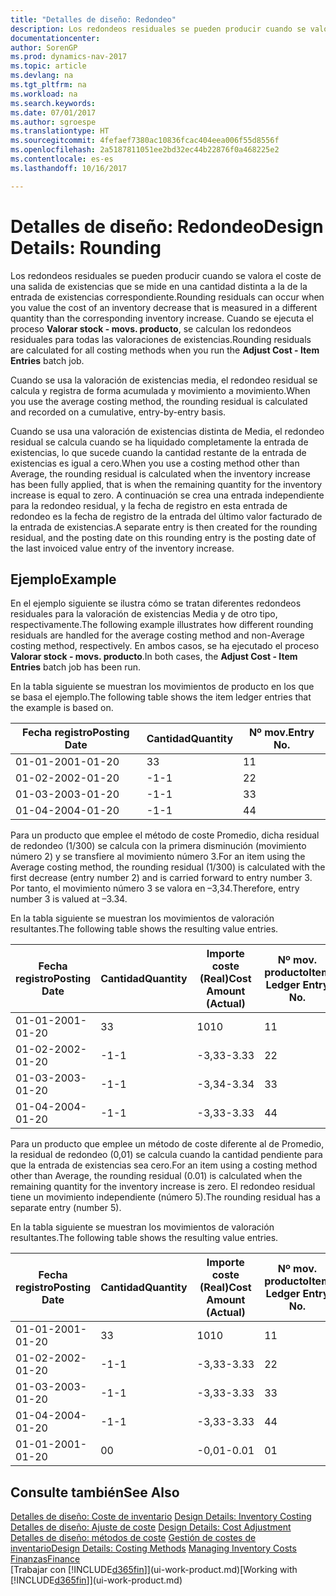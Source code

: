 ```yaml
---
title: "Detalles de diseño: Redondeo"
description: Los redondeos residuales se pueden producir cuando se valora el coste de una salida de existencias que se mide en una cantidad distinta a la de la entrada de existencias correspondiente. Cuando se ejecuta el proceso **Valorar stock - movs. producto**, se calculan los redondeos residuales para todas las valoraciones de existencias.
documentationcenter: 
author: SorenGP
ms.prod: dynamics-nav-2017
ms.topic: article
ms.devlang: na
ms.tgt_pltfrm: na
ms.workload: na
ms.search.keywords: 
ms.date: 07/01/2017
ms.author: sgroespe
ms.translationtype: HT
ms.sourcegitcommit: 4fefaef7380ac10836fcac404eea006f55d8556f
ms.openlocfilehash: 2a5187811051ee2bd32ec44b22876f0a468225e2
ms.contentlocale: es-es
ms.lasthandoff: 10/16/2017

---
```

# <a name="design-details-rounding"></a><span data-ttu-id="88a1d-104">Detalles de diseño: Redondeo</span><span class="sxs-lookup"><span data-stu-id="88a1d-104">Design Details: Rounding</span></span>
<span data-ttu-id="88a1d-105">Los redondeos residuales se pueden producir cuando se valora el coste de una salida de existencias que se mide en una cantidad distinta a la de la entrada de existencias correspondiente.</span><span class="sxs-lookup"><span data-stu-id="88a1d-105">Rounding residuals can occur when you value the cost of an inventory decrease that is measured in a different quantity than the corresponding inventory increase.</span></span> <span data-ttu-id="88a1d-106">Cuando se ejecuta el proceso **Valorar stock - movs. producto**, se calculan los redondeos residuales para todas las valoraciones de existencias.</span><span class="sxs-lookup"><span data-stu-id="88a1d-106">Rounding residuals are calculated for all costing methods when you run the **Adjust Cost - Item Entries** batch job.</span></span>  

 <span data-ttu-id="88a1d-107">Cuando se usa la valoración de existencias media, el redondeo residual se calcula y registra de forma acumulada y movimiento a movimiento.</span><span class="sxs-lookup"><span data-stu-id="88a1d-107">When you use the average costing method, the rounding residual is calculated and recorded on a cumulative, entry-by-entry basis.</span></span>  

 <span data-ttu-id="88a1d-108">Cuando se usa una valoración de existencias distinta de Media, el redondeo residual se calcula cuando se ha liquidado completamente la entrada de existencias, lo que sucede cuando la cantidad restante de la entrada de existencias es igual a cero.</span><span class="sxs-lookup"><span data-stu-id="88a1d-108">When you use a costing method other than Average, the rounding residual is calculated when the inventory increase has been fully applied, that is when the remaining quantity for the inventory increase is equal to zero.</span></span> <span data-ttu-id="88a1d-109">A continuación se crea una entrada independiente para la redondeo residual, y la fecha de registro en esta entrada de redondeo es la fecha de registro de la entrada del último valor facturado de la entrada de existencias.</span><span class="sxs-lookup"><span data-stu-id="88a1d-109">A separate entry is then created for the rounding residual, and the posting date on this rounding entry is the posting date of the last invoiced value entry of the inventory increase.</span></span>  

## <a name="example"></a><span data-ttu-id="88a1d-110">Ejemplo</span><span class="sxs-lookup"><span data-stu-id="88a1d-110">Example</span></span>  
 <span data-ttu-id="88a1d-111">En el ejemplo siguiente se ilustra cómo se tratan diferentes redondeos residuales para la valoración de existencias Media y de otro tipo, respectivamente.</span><span class="sxs-lookup"><span data-stu-id="88a1d-111">The following example illustrates how different rounding residuals are handled for the average costing method and non-Average costing method, respectively.</span></span> <span data-ttu-id="88a1d-112">En ambos casos, se ha ejecutado el proceso **Valorar stock - movs. producto**.</span><span class="sxs-lookup"><span data-stu-id="88a1d-112">In both cases, the **Adjust Cost - Item Entries** batch job has been run.</span></span>  

 <span data-ttu-id="88a1d-113">En la tabla siguiente se muestran los movimientos de producto en los que se basa el ejemplo.</span><span class="sxs-lookup"><span data-stu-id="88a1d-113">The following table shows the item ledger entries that the example is based on.</span></span>  

|<span data-ttu-id="88a1d-114">Fecha registro</span><span class="sxs-lookup"><span data-stu-id="88a1d-114">Posting Date</span></span>|<span data-ttu-id="88a1d-115">Cantidad</span><span class="sxs-lookup"><span data-stu-id="88a1d-115">Quantity</span></span>|<span data-ttu-id="88a1d-116">Nº mov.</span><span class="sxs-lookup"><span data-stu-id="88a1d-116">Entry No.</span></span>|  
|------------------|--------------|---------------|  
|<span data-ttu-id="88a1d-117">01-01-20</span><span class="sxs-lookup"><span data-stu-id="88a1d-117">01-01-20</span></span>|<span data-ttu-id="88a1d-118">3</span><span class="sxs-lookup"><span data-stu-id="88a1d-118">3</span></span>|<span data-ttu-id="88a1d-119">1</span><span class="sxs-lookup"><span data-stu-id="88a1d-119">1</span></span>|  
|<span data-ttu-id="88a1d-120">01-02-20</span><span class="sxs-lookup"><span data-stu-id="88a1d-120">02-01-20</span></span>|<span data-ttu-id="88a1d-121">-1</span><span class="sxs-lookup"><span data-stu-id="88a1d-121">-1</span></span>|<span data-ttu-id="88a1d-122">2</span><span class="sxs-lookup"><span data-stu-id="88a1d-122">2</span></span>|  
|<span data-ttu-id="88a1d-123">01-03-20</span><span class="sxs-lookup"><span data-stu-id="88a1d-123">03-01-20</span></span>|<span data-ttu-id="88a1d-124">-1</span><span class="sxs-lookup"><span data-stu-id="88a1d-124">-1</span></span>|<span data-ttu-id="88a1d-125">3</span><span class="sxs-lookup"><span data-stu-id="88a1d-125">3</span></span>|  
|<span data-ttu-id="88a1d-126">01-04-20</span><span class="sxs-lookup"><span data-stu-id="88a1d-126">04-01-20</span></span>|<span data-ttu-id="88a1d-127">-1</span><span class="sxs-lookup"><span data-stu-id="88a1d-127">-1</span></span>|<span data-ttu-id="88a1d-128">4</span><span class="sxs-lookup"><span data-stu-id="88a1d-128">4</span></span>|  

 <span data-ttu-id="88a1d-129">Para un producto que emplee el método de coste Promedio, dicha residual de redondeo (1/300) se calcula con la primera disminución (movimiento número 2) y se transfiere al movimiento número 3.</span><span class="sxs-lookup"><span data-stu-id="88a1d-129">For an item using the Average costing method, the rounding residual (1/300) is calculated with the first decrease (entry number 2) and is carried forward to entry number 3.</span></span> <span data-ttu-id="88a1d-130"> Por tanto, el movimiento número 3 se valora en –3,34.</span><span class="sxs-lookup"><span data-stu-id="88a1d-130">Therefore, entry number 3 is valued at –3.34.</span></span>  

 <span data-ttu-id="88a1d-131">En la tabla siguiente se muestran los movimientos de valoración resultantes.</span><span class="sxs-lookup"><span data-stu-id="88a1d-131">The following table shows the resulting value entries.</span></span>  

|<span data-ttu-id="88a1d-132">Fecha registro</span><span class="sxs-lookup"><span data-stu-id="88a1d-132">Posting Date</span></span>|<span data-ttu-id="88a1d-133">Cantidad</span><span class="sxs-lookup"><span data-stu-id="88a1d-133">Quantity</span></span>|<span data-ttu-id="88a1d-134">Importe coste (Real)</span><span class="sxs-lookup"><span data-stu-id="88a1d-134">Cost Amount (Actual)</span></span>|<span data-ttu-id="88a1d-135">Nº mov. producto</span><span class="sxs-lookup"><span data-stu-id="88a1d-135">Item Ledger Entry No.</span></span>|<span data-ttu-id="88a1d-136">Nº mov.</span><span class="sxs-lookup"><span data-stu-id="88a1d-136">Entry No.</span></span>|  
|------------------|--------------|----------------------------|---------------------------|---------------|  
|<span data-ttu-id="88a1d-137">01-01-20</span><span class="sxs-lookup"><span data-stu-id="88a1d-137">01-01-20</span></span>|<span data-ttu-id="88a1d-138">3</span><span class="sxs-lookup"><span data-stu-id="88a1d-138">3</span></span>|<span data-ttu-id="88a1d-139">10</span><span class="sxs-lookup"><span data-stu-id="88a1d-139">10</span></span>|<span data-ttu-id="88a1d-140">1</span><span class="sxs-lookup"><span data-stu-id="88a1d-140">1</span></span>|<span data-ttu-id="88a1d-141">1</span><span class="sxs-lookup"><span data-stu-id="88a1d-141">1</span></span>|  
|<span data-ttu-id="88a1d-142">01-02-20</span><span class="sxs-lookup"><span data-stu-id="88a1d-142">02-01-20</span></span>|<span data-ttu-id="88a1d-143">-1</span><span class="sxs-lookup"><span data-stu-id="88a1d-143">-1</span></span>|<span data-ttu-id="88a1d-144">-3,33</span><span class="sxs-lookup"><span data-stu-id="88a1d-144">-3.33</span></span>|<span data-ttu-id="88a1d-145">2</span><span class="sxs-lookup"><span data-stu-id="88a1d-145">2</span></span>|<span data-ttu-id="88a1d-146">2</span><span class="sxs-lookup"><span data-stu-id="88a1d-146">2</span></span>|  
|<span data-ttu-id="88a1d-147">01-03-20</span><span class="sxs-lookup"><span data-stu-id="88a1d-147">03-01-20</span></span>|<span data-ttu-id="88a1d-148">-1</span><span class="sxs-lookup"><span data-stu-id="88a1d-148">-1</span></span>|<span data-ttu-id="88a1d-149">-3,34</span><span class="sxs-lookup"><span data-stu-id="88a1d-149">-3.34</span></span>|<span data-ttu-id="88a1d-150">3</span><span class="sxs-lookup"><span data-stu-id="88a1d-150">3</span></span>|<span data-ttu-id="88a1d-151">3</span><span class="sxs-lookup"><span data-stu-id="88a1d-151">3</span></span>|  
|<span data-ttu-id="88a1d-152">01-04-20</span><span class="sxs-lookup"><span data-stu-id="88a1d-152">04-01-20</span></span>|<span data-ttu-id="88a1d-153">-1</span><span class="sxs-lookup"><span data-stu-id="88a1d-153">-1</span></span>|<span data-ttu-id="88a1d-154">-3,33</span><span class="sxs-lookup"><span data-stu-id="88a1d-154">-3.33</span></span>|<span data-ttu-id="88a1d-155">4</span><span class="sxs-lookup"><span data-stu-id="88a1d-155">4</span></span>|<span data-ttu-id="88a1d-156">4</span><span class="sxs-lookup"><span data-stu-id="88a1d-156">4</span></span>|  

 <span data-ttu-id="88a1d-157">Para un producto que emplee un método de coste diferente al de Promedio, la residual de redondeo (0,01) se calcula cuando la cantidad pendiente para que la entrada de existencias sea cero.</span><span class="sxs-lookup"><span data-stu-id="88a1d-157">For an item using a costing method other than Average, the rounding residual (0.01) is calculated when the remaining quantity for the inventory increase is zero.</span></span> <span data-ttu-id="88a1d-158">El redondeo residual tiene un movimiento independiente (número 5).</span><span class="sxs-lookup"><span data-stu-id="88a1d-158">The rounding residual has a separate entry (number 5).</span></span>  

 <span data-ttu-id="88a1d-159">En la tabla siguiente se muestran los movimientos de valoración resultantes.</span><span class="sxs-lookup"><span data-stu-id="88a1d-159">The following table shows the resulting value entries.</span></span>  

|<span data-ttu-id="88a1d-160">Fecha registro</span><span class="sxs-lookup"><span data-stu-id="88a1d-160">Posting Date</span></span>|<span data-ttu-id="88a1d-161">Cantidad</span><span class="sxs-lookup"><span data-stu-id="88a1d-161">Quantity</span></span>|<span data-ttu-id="88a1d-162">Importe coste (Real)</span><span class="sxs-lookup"><span data-stu-id="88a1d-162">Cost Amount (Actual)</span></span>|<span data-ttu-id="88a1d-163">Nº mov. producto</span><span class="sxs-lookup"><span data-stu-id="88a1d-163">Item Ledger Entry No.</span></span>|<span data-ttu-id="88a1d-164">Nº mov.</span><span class="sxs-lookup"><span data-stu-id="88a1d-164">Entry No.</span></span>|  
|------------------|--------------|----------------------------|---------------------------|---------------|  
|<span data-ttu-id="88a1d-165">01-01-20</span><span class="sxs-lookup"><span data-stu-id="88a1d-165">01-01-20</span></span>|<span data-ttu-id="88a1d-166">3</span><span class="sxs-lookup"><span data-stu-id="88a1d-166">3</span></span>|<span data-ttu-id="88a1d-167">10</span><span class="sxs-lookup"><span data-stu-id="88a1d-167">10</span></span>|<span data-ttu-id="88a1d-168">1</span><span class="sxs-lookup"><span data-stu-id="88a1d-168">1</span></span>|<span data-ttu-id="88a1d-169">1</span><span class="sxs-lookup"><span data-stu-id="88a1d-169">1</span></span>|  
|<span data-ttu-id="88a1d-170">01-02-20</span><span class="sxs-lookup"><span data-stu-id="88a1d-170">02-01-20</span></span>|<span data-ttu-id="88a1d-171">-1</span><span class="sxs-lookup"><span data-stu-id="88a1d-171">-1</span></span>|<span data-ttu-id="88a1d-172">-3,33</span><span class="sxs-lookup"><span data-stu-id="88a1d-172">-3.33</span></span>|<span data-ttu-id="88a1d-173">2</span><span class="sxs-lookup"><span data-stu-id="88a1d-173">2</span></span>|<span data-ttu-id="88a1d-174">2</span><span class="sxs-lookup"><span data-stu-id="88a1d-174">2</span></span>|  
|<span data-ttu-id="88a1d-175">01-03-20</span><span class="sxs-lookup"><span data-stu-id="88a1d-175">03-01-20</span></span>|<span data-ttu-id="88a1d-176">-1</span><span class="sxs-lookup"><span data-stu-id="88a1d-176">-1</span></span>|<span data-ttu-id="88a1d-177">-3,33</span><span class="sxs-lookup"><span data-stu-id="88a1d-177">-3.33</span></span>|<span data-ttu-id="88a1d-178">3</span><span class="sxs-lookup"><span data-stu-id="88a1d-178">3</span></span>|<span data-ttu-id="88a1d-179">3</span><span class="sxs-lookup"><span data-stu-id="88a1d-179">3</span></span>|  
|<span data-ttu-id="88a1d-180">01-04-20</span><span class="sxs-lookup"><span data-stu-id="88a1d-180">04-01-20</span></span>|<span data-ttu-id="88a1d-181">-1</span><span class="sxs-lookup"><span data-stu-id="88a1d-181">-1</span></span>|<span data-ttu-id="88a1d-182">-3,33</span><span class="sxs-lookup"><span data-stu-id="88a1d-182">-3.33</span></span>|<span data-ttu-id="88a1d-183">4</span><span class="sxs-lookup"><span data-stu-id="88a1d-183">4</span></span>|<span data-ttu-id="88a1d-184">4</span><span class="sxs-lookup"><span data-stu-id="88a1d-184">4</span></span>|  
|<span data-ttu-id="88a1d-185">01-01-20</span><span class="sxs-lookup"><span data-stu-id="88a1d-185">01-01-20</span></span>|<span data-ttu-id="88a1d-186">0</span><span class="sxs-lookup"><span data-stu-id="88a1d-186">0</span></span>|<span data-ttu-id="88a1d-187">-0,01</span><span class="sxs-lookup"><span data-stu-id="88a1d-187">-0.01</span></span>|<span data-ttu-id="88a1d-188">0</span><span class="sxs-lookup"><span data-stu-id="88a1d-188">1</span></span>|<span data-ttu-id="88a1d-189">5</span><span class="sxs-lookup"><span data-stu-id="88a1d-189">5</span></span>|  

## <a name="see-also"></a><span data-ttu-id="88a1d-190">Consulte también</span><span class="sxs-lookup"><span data-stu-id="88a1d-190">See Also</span></span>  
 <span data-ttu-id="88a1d-191">[Detalles de diseño: Coste de inventario](design-details-inventory-costing.md) </span><span class="sxs-lookup"><span data-stu-id="88a1d-191">[Design Details: Inventory Costing](design-details-inventory-costing.md) </span></span>  
 <span data-ttu-id="88a1d-192">[Detalles de diseño: Ajuste de coste](design-details-cost-adjustment.md) </span><span class="sxs-lookup"><span data-stu-id="88a1d-192">[Design Details: Cost Adjustment](design-details-cost-adjustment.md) </span></span>  
 <span data-ttu-id="88a1d-193">[Detalles de diseño: métodos de coste](design-details-costing-methods.md) [Gestión de costes de inventario](finance-manage-inventory-costs.md)</span><span class="sxs-lookup"><span data-stu-id="88a1d-193">[Design Details: Costing Methods](design-details-costing-methods.md) [Managing Inventory Costs](finance-manage-inventory-costs.md)</span></span>  
 [<span data-ttu-id="88a1d-194">Finanzas</span><span class="sxs-lookup"><span data-stu-id="88a1d-194">Finance</span></span>](finance.md)  
 <span data-ttu-id="88a1d-195">[Trabajar con [!INCLUDE[d365fin](includes/d365fin_md.md)]](ui-work-product.md)</span><span class="sxs-lookup"><span data-stu-id="88a1d-195">[Working with [!INCLUDE[d365fin](includes/d365fin_md.md)]](ui-work-product.md)</span></span>

